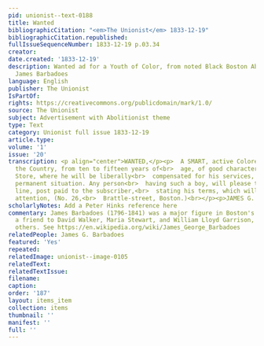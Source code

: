 ```yaml
---
pid: unionist--text-0188
title: Wanted
bibliographicCitation: "<em>The Unionist</em> 1833-12-19"
bibliographicCitation.republished: 
fullIssueSequenceNumber: 1833-12-19 p.03.34
creator: 
date.created: '1833-12-19'
description: Wanted ad for a Youth of Color, from noted Black Boston Abolitionist
  James Barbadoes
language: English
publisher: The Unionist
IsPartOf: 
rights: https://creativecommons.org/publicdomain/mark/1.0/
source: The Unionist
subject: Advertisement with Abolitionist theme
type: Text
category: Unionist full issue 1833-12-19
article.type: 
volume: '1'
issue: '20'
transcription: <p align="center">WANTED,</p><p>  A SMART, active Colored Boy from
  the Country, from ten to fifteen years of<br>  age, of good character, in a Clothing
  Store, where he will be liberally<br>  compensated for his services, and find a
  permanent situation. Any person<br>  having such a boy, will please to forward a
  line, post paid to the subscriber,<br>  stating his terms, which will receive immediate
  attention, (No. 26,<br>  Brattle-street, Boston.)<br></p><p>JAMES G. BARBADOES</p>
scholarlyNotes: Add a Peter Hinks reference here
commentary: James Barbadoes (1796-1841) was a major figure in Boston's Black community,
  a friend to David Walker, Maria Stewart, and William Lloyd Garrison, among many
  others. See https://en.wikipedia.org/wiki/James_George_Barbadoes
relatedPeople: James G. Barbadoes
featured: 'Yes'
repeated: 
relatedImage: unionist--image-0105
relatedText: 
relatedTextIssue: 
filename: 
caption: 
order: '187'
layout: items_item
collection: items
thumbnail: ''
manifest: ''
full: ''
---
```

